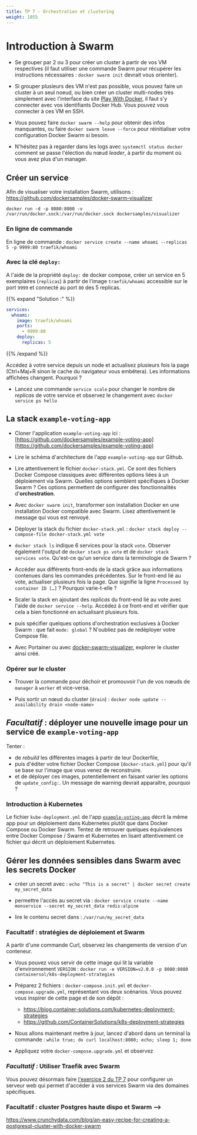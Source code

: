 ```yaml
---
title: TP 7 - Orchestration et clustering
weight: 1055
---
```


<!-- - Cloner l'application exemple ici : [https://gitlab.com/e-lie/getstarted_docker.git](https://gitlab.com/e-lie/getstarted_docker.git) -->

# Introduction à Swarm


- Se grouper par 2 ou 3 pour créer un cluster à partir de vos VM respectives (il faut utiliser une commande Swarm pour récupérer les instructions nécessaires : `docker swarm init` devrait vous orienter).

- Si grouper plusieurs des VM n'est pas possible, vous pouvez faire un cluster à un seul noeud, ou bien créer un cluster multi-nodes très simplement avec l'interface du site [Play With Docker](https://labs.play-with-docker.com/), il faut s'y connecter avec vos identifiants Docker Hub. Vous pouvez vous connecter à ces VM en SSH.

- Vous pouvez faire `docker swarm --help` pour obtenir des infos manquantes, ou faire `docker swarm leave --force` pour réinitialiser votre configuration Docker Swarm si besoin.

- N'hésitez pas à regarder dans les logs avec `systemctl status docker` comment se passe l'élection du nœud *leader*, à partir du moment où vous avez plus d'un manager.


## Créer un service

Afin de visualiser votre installation Swarm, utilisons : <https://github.com/dockersamples/docker-swarm-visualizer>

`docker run -d -p 8080:8080 -v /var/run/docker.sock:/var/run/docker.sock dockersamples/visualizer`

### En ligne de commande

En ligne de commande :
`docker service create --name whoami --replicas 5 -p 9999:80 traefik/whoami`

### Avec la clé `deploy:`

A l'aide de la propriété `deploy:` de docker compose, créer un service en 5 exemplaires (`replicas`) à partir de l'image `traefik/whoami` accessible sur le port `9999` et connecté au port `80` des 5 replicas.


{{% expand "Solution :" %}}

```yml
services:
  whoami:
    image: traefik/whoami
    ports:
      - 9999:80
    deploy:
      replicas: 5
```

{{% /expand %}}

Accédez à votre service depuis un node et actualisez plusieurs fois la page (Ctrl+Maj+R sinon le cache du navigateur vous embêtera). Les informations affichées changent. Pourquoi ?

- Lancez une commande `service scale` pour changer le nombre de *replicas* de votre service et observez le changement avec `docker service ps hello`

## La stack `example-voting-app`

- Cloner l'application `example-voting-app` ici : [https://github.com/dockersamples/example-voting-app](https://github.com/dockersamples/example-voting-app)

- Lire le schéma d'architecture de l'app `example-voting-app` sur Github.

- Lire attentivement le fichier `docker-stack.yml`. Ce sont des fichiers Docker Compose classiques avec différentes options liées à un déploiement via Swarm. Quelles options semblent spécifiques à Docker Swarm ? Ces options permettent de configurer des fonctionnalités d'**orchestration**.

<!-- - En suivant le [guide Docker de découverte de Swarm à partir de la partie 4](https://docs.docker.com/get-started/part4/), créez un fichier docker-compose qui package l'application exemple avec un container `redis` joignable via le hostname `redis` et le port 6379. -->

- Avec `docker swarm init`, transformer son installation Docker en une installation Docker compatible avec Swarm. Lisez attentivement le message qui vous est renvoyé.

- Déployer la stack du fichier `docker-stack.yml` : `docker stack deploy --compose-file docker-stack.yml vote`

- `docker stack ls` indique 6 services pour la stack `vote`. Observer également l'output de `docker stack ps vote` et de `docker stack services vote`. Qu'est-ce qu'un service dans la terminologie de Swarm ?

- Accéder aux différents front-ends de la stack grâce aux informations contenues dans les commandes précédentes. Sur le front-end lié au vote, actualiser plusieurs fois la page. Que signifie la ligne `Processed by container ID […]` ? Pourquoi varie-t-elle ?

- Scaler la stack en ajoutant des _replicas_ du front-end lié au vote avec l'aide de `docker service --help`. Accédez à ce front-end et vérifier que cela a bien fonctionné en actualisant plusieurs fois.

<!-- - Comment ne pas exposer les ports de tous nos hôtes à tout l'internet ? -->

<!-- --publish mode=host,target=80,published=8080 -->

- puis spécifier quelques options d'orchestration exclusives à Docker Swarm : que fait `mode: global` ?  N'oubliez pas de redéployer votre Compose file.

- Avec Portainer ou avec [docker-swarm-visualizer](https://github.com/dockersamples/docker-swarm-visualizer), explorer le cluster ainsi créé.

### Opérer sur le cluster

- Trouver la commande pour déchoir et promouvoir l'un de vos nœuds de `manager` à `worker` et vice-versa.

- Puis sortir un nœud du cluster (`drain`) : `docker node update --availability drain <node-name>`

## _Facultatif_ : déployer une nouvelle image pour un service de `example-voting-app`

Tenter :

- de _rebuild_ les différentes images à partir de leur Dockerfile,
- puis d'éditer votre fichier Docker Compose (`docker-stack.yml`) pour qu'il se base sur l'image que vous venez de reconstruire.
- et de déployer ces images, potentiellement en faisant varier les options de `update_config:`. Un message de warning devrait apparaître, pourquoi ?

### Introduction à Kubernetes

Le fichier `kube-deployment.yml` de l'app [`example-voting-app`](https://github.com/dockersamples/example-voting-app) décrit la même app pour un déploiement dans Kubernetes plutôt que dans Docker Compose ou Docker Swarm. Tentez de retrouver quelques équivalences entre Docker Compose / Swarm et Kubernetes en lisant attentivement ce fichier qui décrit un déploiement Kubernetes.


## Gérer les données sensibles dans Swarm avec les secrets Docker

- créer un secret avec : `echo "This is a secret" | docker secret create my_secret_data`

- permettre l'accès au secret via : `docker service create --name monservice --secret my_secret_data redis:alpine`

- lire le contenu secret dans : `/var/run/my_secret_data`

<!--
## Installons Portainer

Portainer est une interface web de base pour gérer un cluster docker.

```bash
docker service create \
      --name portainer \
      --publish 9000:9000 \
      --constraint 'node.role == manager' \
      --mount type=bind,src=/var/run/docker.sock,dst=/var/run/docker.sock \
      portainer/portainer \
      -H unix:///var/run/docker.sock
```

- Listez les services
- Inspectez le service portainer avec l'option --pretty
- Ouvrez la page avec `firefox http://$(docker-machine ip <machine_manager>):9000` -->

<!-- # Installer un loadbalancer HAProxy

- [https://github.com/docker/dockercloud-haproxy/tree/master](https://github.com/docker/dockercloud-haproxy/tree/master) -->



### Facultatif : stratégies de déploiement et Swarm

A partir d'une commande Curl, observez les changements de version d'un conteneur.
- Vous pouvez vous servir de cette image qui lit la variable d'environnement `VERSION` :
`docker run -e VERSION=v2.0.0 -p 8080:8080 containersol/k8s-deployment-strategies`

- Préparez 2 fichiers : `docker-compose.init.yml` et `docker-compose.upgrade.yml`, représentant vos deux scénarios. Vous pouvez vous inspirer de cette page et de son dépôt :
  - <https://blog.container-solutions.com/kubernetes-deployment-strategies>
  - <https://github.com/ContainerSolutions/k8s-deployment-strategies>

- Nous allons maintenant mettre à jour, lancez d'abord dans un terminal la commande : `while true; do curl localhost:8080; echo; sleep 1; done`

- Appliquez votre `docker-compose.upgrade.yml` et observez


### _Facultatif :_ Utiliser Traefik avec Swarm

Vous pouvez désormais faire [l'exercice 2 du TP 7](../7-tp-traefik) pour configurer un serveur web qui permet d'accéder à vos services Swarm via des domaines spécifiques.


<!-- ### *Facultatif :* du monitoring de cluster Docker Swarm avec *Prometheus*

Suivre ce tutoriel pour du monitoring d'un cluster Docker Swarm : <https://prometheus.io/docs/guides/dockerswarm> -->


### Facultatif : cluster Postgres haute dispo et Swarm -->

https://www.crunchydata.com/blog/an-easy-recipe-for-creating-a-postgresql-cluster-with-docker-swarm 

